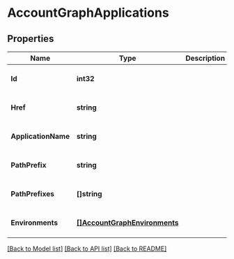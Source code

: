# AccountGraphApplications

## Properties
Name | Type | Description | Notes
------------ | ------------- | ------------- | -------------
**Id** | **int32** |  | [optional] [default to null]
**Href** | **string** |  | [optional] [default to null]
**ApplicationName** | **string** |  | [optional] [default to null]
**PathPrefix** | **string** |  | [optional] [default to null]
**PathPrefixes** | **[]string** |  | [optional] [default to null]
**Environments** | [**[]AccountGraphEnvironments**](AccountGraph_environments.md) |  | [optional] [default to null]

[[Back to Model list]](../README.md#documentation-for-models) [[Back to API list]](../README.md#documentation-for-api-endpoints) [[Back to README]](../README.md)


